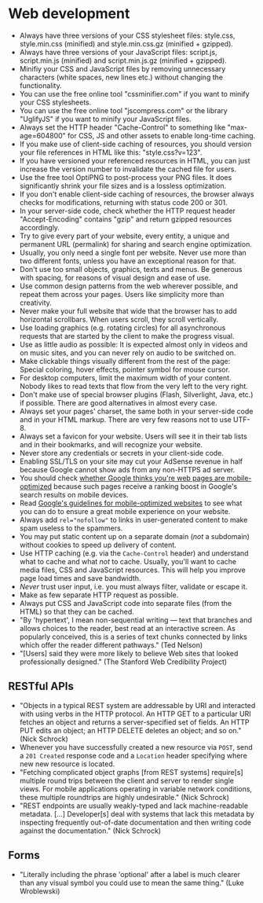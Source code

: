 # Web development

 * Always have three versions of your CSS stylesheet files: style.css, style.min.css (minified) and style.min.css.gz (minified + gzipped).
 * Always have three versions of your JavaScript files: script.js, script.min.js (minified) and script.min.js.gz (minified + gzipped).
 * Minifiy your CSS and JavaScript files by removing unnecessary characters (white spaces, new lines etc.) without changing the functionality.
 * You can use the free online tool "cssminifier.com" if you want to minify your CSS stylesheets.
 * You can use the free online tool "jscompress.com" or the library "UglifyJS" if you want to minify your JavaScript files.
 * Always set the HTTP header "Cache-Control" to something like "max-age=604800" for CSS, JS and other assets to enable long-time caching.
 * If you make use of client-side caching of resources, you should version your file references in HTML like this: "style.css?v=123".
 * If you have versioned your referenced resources in HTML, you can just increase the version number to invalidate the cached file for users.
 * Use the free tool OptiPNG to post-process your PNG files. It does significantly shrink your file sizes and is a lossless optimization.
 * If you don't enable client-side caching of resources, the browser always checks for modifications, returning with status code 200 or 301.
 * In your server-side code, check whether the HTTP request header "Accept-Encoding" contains "gzip" and return gzipped resources accordingly.
 * Try to give every part of your website, every entity, a unique and permanent URL (permalink) for sharing and search engine optimization.
 * Usually, you only need a single font per website. Never use more than two different fonts, unless you have an exceptional reason for that.
 * Don't use too small objects, graphics, texts and menus. Be generous with spacing, for reasons of visual design and ease of use.
 * Use common design patterns from the web wherever possible, and repeat them across your pages. Users like simplicity more than creativity.
 * Never make your full website that wide that the browser has to add horizontal scrollbars. When users scroll, they scroll vertically.
 * Use loading graphics (e.g. rotating circles) for all asynchronous requests that are started by the client to make the progress visual.
 * Use as little audio as possible: It is expected almost only in videos and on music sites, and you can never rely on audio to be switched on.
 * Make clickable things visually different from the rest of the page: Special coloring, hover effects, pointer symbol for mouse cursor.
 * For desktop computers, limit the maximum width of your content. Nobody likes to read texts that flow from the very left to the very right.
 * Don't make use of special browser plugins (Flash, Silverlight, Java, etc.) if possible. There are good alternatives in almost every case.
 * Always set your pages' charset, the same both in your server-side code and in your HTML markup. There are very few reasons not to use UTF-8.
 * Always set a favicon for your website. Users will see it in their tab lists and in their bookmarks, and will recognize your website.
 * Never store any credentials or secrets in your client-side code.
 * Enabling SSL/TLS on your site may cut your AdSense revenue in half because Google cannot show ads from any non-HTTPS ad server.
 * You should check [whether Google thinks you're web pages are mobile-optimized](https://www.google.com/webmasters/tools/mobile-friendly/) because such pages receive a ranking boost in Google's search results on mobile devices.
 * Read [Google's guidelines for mobile-optimized websites](https://developers.google.com/webmasters/mobile-sites/mobile-seo/) to see what you can do to ensure a great mobile experience on your website.
 * Always add `rel="nofollow"` to links in user-generated content to make spam useless to the spammers.
 * You may put static content up on a separate domain (*not* a subdomain) without cookies to speed up delivery of content.
 * Use HTTP caching (e.g. via the `Cache-Control` header) and understand what to cache and what *not* to cache. Usually, you'll want to cache media files, CSS and JavaScript resources. This will help you improve page load times and save bandwidth.
 * *Never* trust user input, i.e. you must always filter, validate or escape it.
 * Make as few separate HTTP request as possible.
 * Always put CSS and JavaScript code into separate files (from the HTML) so that they can be cached.
 * "By 'hypertext', I mean non-sequential writing — text that branches and allows choices to the reader, best read at an interactive screen. As popularly conceived, this is a series of text chunks connected by links which offer the reader different pathways." (Ted Nelson)
 * "[Users] said they were more likely to believe Web sites that looked professionally designed." (The Stanford Web Credibility Project)

## RESTful APIs

 * "Objects in a typical REST system are addressable by URI and interacted with using verbs in the HTTP protocol. An HTTP GET to a particular URI fetches an object and returns a server-specified set of fields. An HTTP PUT edits an object; an HTTP DELETE deletes an object; and so on." (Nick Schrock)
 * Whenever you have successfully created a new resource via `POST`, send a `201 Created` response code and a `Location` header specifying where new new resource is located.
 * "Fetching complicated object graphs [from REST systems] require[s] multiple round trips between the client and server to render single views. For mobile applications operating in variable network conditions, these multiple roundtrips are highly undesirable." (Nick Schrock)
 * "REST endpoints are usually weakly-typed and lack machine-readable metadata. [...] Developer[s] deal with systems that lack this metadata by inspecting frequently out-of-date documentation and then writing code against the documentation." (Nick Schrock)

## Forms

 * "Literally including the phrase 'optional' after a label is much clearer than any visual symbol you could use to mean the same thing." (Luke Wroblewski)
